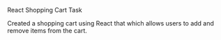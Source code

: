 React Shopping Cart Task

Created a shopping cart using React that which allows users to add and remove items from the cart.